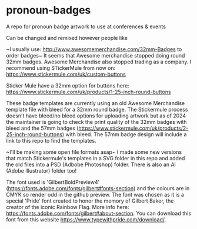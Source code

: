 # pronoun-badges
A repo for pronoun badge artwork to use at conferences &amp; events

Can be changed and remixed however people like

~I usually use: http://www.awesomemerchandise.com/32mm-Badges to order badges~ It seems that Awesome merchandise stopped doing round 32mm badges. Awesome Merchandise also stopped trading as a company. I recommend using STickerMule from now on: https://www.stickermule.com/uk/custom-buttons

Sticker Mule have a 32mm option for buttons here: https://www.stickermule.com/uk/products/1-25-inch-round-buttons

These badge templates are currently using an old Awesome Merchandise template file with bleed for a 32mm round badge. The Stickermule process doesn't have bleed/no bleed options for uploading artwork but as of 2024 the maintainer is going to check the print quality of the 32mm badges with bleed and the 57mm badges (https://www.stickermule.com/uk/products/2-25-inch-round-buttons) with bleed. The 57mm badge design will include a link to this repo to find the templates.

~I'll be making some open file formats asap~ I made some new versions that match Stickermule's templates in a SVG folder in this repo and added the old files into a PSD (Adbobe Photoshop) folder. There is also an AI (Adobe Illustrator) folder too!

The font used is 'GilbertBoldPreview4' (https://fonts.adobe.com/fonts/gilbert#fonts-section) and the colours are in CMYK so render odd in the github preview. The font was chosen as it is a special 'Pride' font created to honor the memory of Gilbert Baker, the creator of the iconic Rainbow Flag. More info here: https://fonts.adobe.com/fonts/gilbert#about-section. You can download this font from this website https://www.typewithpride.com/download/.
